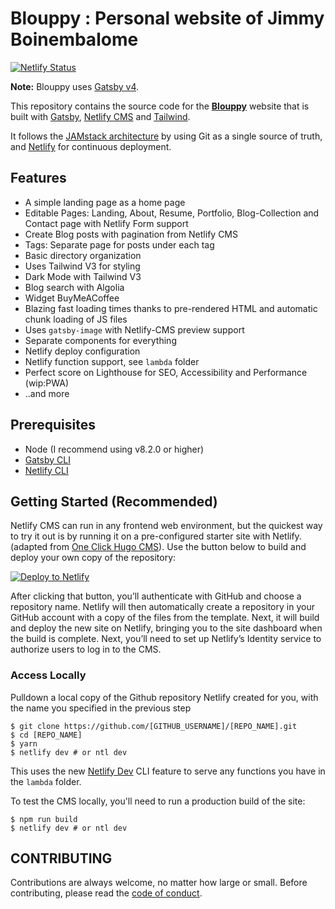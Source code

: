 # Blouppy : Personal website of Jimmy Boinembalome

[![Netlify Status](https://api.netlify.com/api/v1/badges/b654c94e-08a6-4b79-b443-7837581b1d8d/deploy-status)](https://app.netlify.com/sites/blouppy-ci/deploys)

**Note:** Blouppy uses [Gatsby v4](https://www.gatsbyjs.com/gatsby-4/).

This repository contains the source code for the **[Blouppy](https://www.blouppy.com/)** website that is built with [Gatsby](https://www.gatsbyjs.org/), [Netlify CMS](https://www.netlifycms.org) and [Tailwind](https://tailwindcss.com/).

It follows the [JAMstack architecture](https://jamstack.org) by using Git as a single source of truth, and [Netlify](https://www.netlify.com) for continuous deployment.

## Features

- A simple landing page as a home page
- Editable Pages: Landing, About, Resume, Portfolio, Blog-Collection and Contact page with Netlify Form support
- Create Blog posts with pagination from Netlify CMS
- Tags: Separate page for posts under each tag
- Basic directory organization
- Uses Tailwind V3 for styling
- Dark Mode with Tailwind V3
- Blog search with Algolia
- Widget BuyMeACoffee
- Blazing fast loading times thanks to pre-rendered HTML and automatic chunk loading of JS files
- Uses `gatsby-image` with Netlify-CMS preview support
- Separate components for everything
- Netlify deploy configuration
- Netlify function support, see `lambda` folder
- Perfect score on Lighthouse for SEO, Accessibility and Performance (wip:PWA)
- ..and more

## Prerequisites

- Node (I recommend using v8.2.0 or higher)
- [Gatsby CLI](https://www.gatsbyjs.org/docs/)
- [Netlify CLI](https://github.com/netlify/cli)

## Getting Started (Recommended)

Netlify CMS can run in any frontend web environment, but the quickest way to try it out is by running it on a pre-configured starter site with Netlify. (adapted from [One Click Hugo CMS](https://github.com/netlify-templates/one-click-hugo-cms)). Use the button below to build and deploy your own copy of the repository:

<a href="https://app.netlify.com/start/deploy?repository=https://github.com/jboinembalome/blouppy-gatsby&amp;stack=cms"><img src="https://www.netlify.com/img/deploy/button.svg" alt="Deploy to Netlify"></a>

After clicking that button, you’ll authenticate with GitHub and choose a repository name. Netlify will then automatically create a repository in your GitHub account with a copy of the files from the template. Next, it will build and deploy the new site on Netlify, bringing you to the site dashboard when the build is complete. Next, you’ll need to set up Netlify’s Identity service to authorize users to log in to the CMS.

### Access Locally

Pulldown a local copy of the Github repository Netlify created for you, with the name you specified in the previous step
```
$ git clone https://github.com/[GITHUB_USERNAME]/[REPO_NAME].git
$ cd [REPO_NAME]
$ yarn
$ netlify dev # or ntl dev
```

This uses the new [Netlify Dev](https://www.netlify.com/products/dev/?utm_source=blog&utm_medium=netlifycms&utm_campaign=devex) CLI feature to serve any functions you have in the `lambda` folder.

To test the CMS locally, you'll need to run a production build of the site:

```
$ npm run build
$ netlify dev # or ntl dev
```

## CONTRIBUTING

Contributions are always welcome, no matter how large or small. Before contributing,
please read the [code of conduct](CODE_OF_CONDUCT.md).
